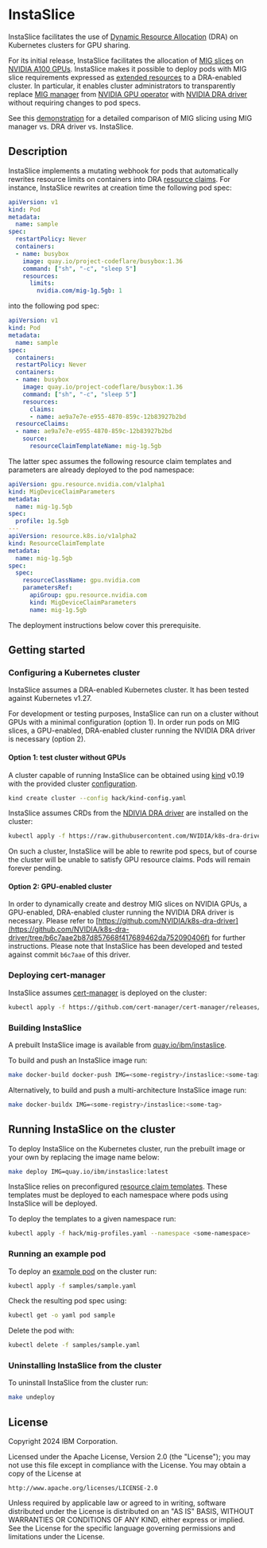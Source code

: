 # InstaSlice

InstaSlice facilitates the use of [Dynamic Resource
Allocation](https://kubernetes.io/docs/concepts/scheduling-eviction/dynamic-resource-allocation/)
(DRA) on Kubernetes clusters for GPU sharing.

For its initial release, InstaSlice facilitates the allocation of [MIG
slices](https://www.nvidia.com/en-us/technologies/multi-instance-gpu/) on
[NVIDIA A100 GPUs](https://www.nvidia.com/en-us/data-center/a100/). InstaSlice
makes it possible to deploy pods with MIG slice requirements expressed as
[extended
resources](https://kubernetes.io/docs/tasks/configure-pod-container/extended-resource/)
to a DRA-enabled cluster. In particular, it enables cluster administrators to
transparently replace [MIG
manager](https://catalog.ngc.nvidia.com/orgs/nvidia/teams/cloud-native/containers/k8s-mig-manager)
from [NVIDIA GPU
operator](https://docs.nvidia.com/datacenter/cloud-native/gpu-operator/latest/index.html)
with [NVIDIA DRA driver](https://github.com/NVIDIA/k8s-dra-driver) without
requiring changes to pod specs.

See this [demonstration](demo) for a detailed comparison of MIG slicing using MIG manager
vs. DRA driver vs. InstaSlice.

## Description

InstaSlice implements a mutating webhook for pods that automatically rewrites
resource limits on containers into DRA [resource
claims](https://kubernetes.io/docs/concepts/scheduling-eviction/dynamic-resource-allocation/#api).
For instance, InstaSlice rewrites at creation time the following pod spec:

```yaml
apiVersion: v1
kind: Pod
metadata:
  name: sample
spec:
  restartPolicy: Never
  containers:
  - name: busybox
    image: quay.io/project-codeflare/busybox:1.36
    command: ["sh", "-c", "sleep 5"]
    resources:
      limits:
        nvidia.com/mig-1g.5gb: 1
```
into the following pod spec:
```yaml
apiVersion: v1
kind: Pod
metadata:
  name: sample
spec:
  containers:
  restartPolicy: Never
  containers:
  - name: busybox
    image: quay.io/project-codeflare/busybox:1.36
    command: ["sh", "-c", "sleep 5"]
    resources:
      claims:
      - name: ae9a7e7e-e955-4870-859c-12b83927b2bd
  resourceClaims:
  - name: ae9a7e7e-e955-4870-859c-12b83927b2bd
    source:
      resourceClaimTemplateName: mig-1g.5gb
```

The latter spec assumes the following resource claim templates and parameters
are already deployed to the pod namespace:
```yaml
apiVersion: gpu.resource.nvidia.com/v1alpha1
kind: MigDeviceClaimParameters
metadata:
  name: mig-1g.5gb
spec:
  profile: 1g.5gb
---
apiVersion: resource.k8s.io/v1alpha2
kind: ResourceClaimTemplate
metadata:
  name: mig-1g.5gb
spec:
  spec:
    resourceClassName: gpu.nvidia.com
    parametersRef:
      apiGroup: gpu.resource.nvidia.com
      kind: MigDeviceClaimParameters
      name: mig-1g.5gb
```
The deployment instructions below cover this prerequisite.

## Getting started

### Configuring a Kubernetes cluster

InstaSlice assumes a DRA-enabled Kubernetes cluster. It has been tested against
Kubernetes v1.27.

For development or testing purposes, InstaSlice can run on a cluster without
GPUs with a minimal configuration (option 1). In order run pods on MIG slices, a
GPU-enabled, DRA-enabled cluster running the NVIDIA DRA driver is necessary
(option 2).

#### Option 1: test cluster without GPUs

A cluster capable of running InstaSlice can be obtained using
[kind](https://kind.sigs.k8s.io) v0.19 with the provided cluster
[configuration](hack/kind-config.yaml).
```sh
kind create cluster --config hack/kind-config.yaml
```

InstaSlice assumes CRDs from the [NDIVIA DRA
driver](https://github.com/NVIDIA/k8s-dra-driver) are installed on the cluster:
```sh
kubectl apply -f https://raw.githubusercontent.com/NVIDIA/k8s-dra-driver/b6c7aae2b87d857668f417689462da752090406f/deployments/helm/k8s-dra-driver/crds/gpu.resource.nvidia.com_migdeviceclaimparameters.yaml
```

On such a cluster, InstaSlice will be able to rewrite pod specs, but of course
the cluster will be unable to satisfy GPU resource claims. Pods will remain
forever pending.

#### Option 2: GPU-enabled cluster

In order to dynamically create and destroy MIG slices on NVIDIA GPUs, a
GPU-enabled, DRA-enabled cluster running the NVIDIA DRA driver is necessary.
Please refer to
[https://github.com/NVIDIA/k8s-dra-driver](https://github.com/NVIDIA/k8s-dra-driver/tree/b6c7aae2b87d857668f417689462da752090406f)
for further instructions. Please note that InstaSlice has been developed and
tested against commit `b6c7aae` of this driver.

### Deploying cert-manager

InstaSlice assumes [cert-manager](https://github.com/cert-manager/cert-manager)
is deployed on the cluster:
```sh
kubectl apply -f https://github.com/cert-manager/cert-manager/releases/download/v1.14.3/cert-manager.yaml
```

### Building InstaSlice

A prebuilt InstaSlice image is available from
[quay.io/ibm/instaslice](https://quay.io/repository/ibm/instaslice).

To build and push an InstaSlice image run:
```sh
make docker-build docker-push IMG=<some-registry>/instaslice:<some-tag>
```

Alternatively, to build and push a multi-architecture InstaSlice image run:
```sh
make docker-buildx IMG=<some-registry>/instaslice:<some-tag>
```

## Running InstaSlice on the cluster

To deploy InstaSlice on the Kubernetes cluster, run the prebuilt image or your
own by replacing the image name below:
```sh
make deploy IMG=quay.io/ibm/instaslice:latest
```

InstaSlice relies on preconfigured [resource claim
templates](hack/mig-profiles.yaml). These templates must be deployed to each
namespace where pods using InstaSlice will be deployed.

To deploy the templates to a given namespace run:
```sh
kubectl apply -f hack/mig-profiles.yaml --namespace <some-namespace>
```

### Running an example pod

To deploy an [example pod](samples/sample.yaml) on the cluster run:
```sh
kubectl apply -f samples/sample.yaml
```

Check the resulting pod spec using:
```sh
kubectl get -o yaml pod sample
```

Delete the pod with:
```sh
kubectl delete -f samples/sample.yaml
```

### Uninstalling InstaSlice from the cluster

To uninstall InstaSlice from the cluster run:
```sh
make undeploy
```

## License

Copyright 2024 IBM Corporation.

Licensed under the Apache License, Version 2.0 (the "License");
you may not use this file except in compliance with the License.
You may obtain a copy of the License at

    http://www.apache.org/licenses/LICENSE-2.0

Unless required by applicable law or agreed to in writing, software
distributed under the License is distributed on an "AS IS" BASIS,
WITHOUT WARRANTIES OR CONDITIONS OF ANY KIND, either express or implied.
See the License for the specific language governing permissions and
limitations under the License.

